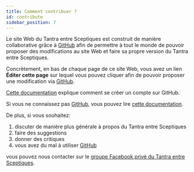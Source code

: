 ```yaml
---
title: Comment contribuer ?
id: contribute
sidebar_position: 7
---
```


Le site Web du Tantra entre Sceptiques est construit de manière collaborative grâce à [GitHub](https://github.com/) afin de permettre à tout le monde de pouvoir proposer des modifications au site Web et faire sa propre version du Tantra entre Sceptiques.

Concrètement, en bas de chaque page de ce site Web, vous avez un lien **Éditer cette page** sur lequel vous pouvez cliquer afin de pouvoir proposer une modification via [GitHub](https://github.com/).

[Cette documentation](https://fr.wikihow.com/cr%C3%A9er-un-compte-sur-GitHub) explique comment se créer un compte sur GitHub.

Si vous ne connaissez pas [GitHub](https://github.com/), vous pouvez lire [cette documentation](https://docs.microsoft.com/fr-fr/learn/modules/introduction-to-github/2-what-is-github).

De plus, si vous souhaitez:
1. discuter de manière plus générale à propos du Tantra entre Sceptiques
2. faire des suggestions
3. donner des critiques
4. vous avez du mal à utiliser [GitHub](https://github.com/)

vous pouvez nous contacter sur le [groupe Facebook privé du Tantra entre Sceptiques](https://www.facebook.com/groups/tantraentresceptiques).
